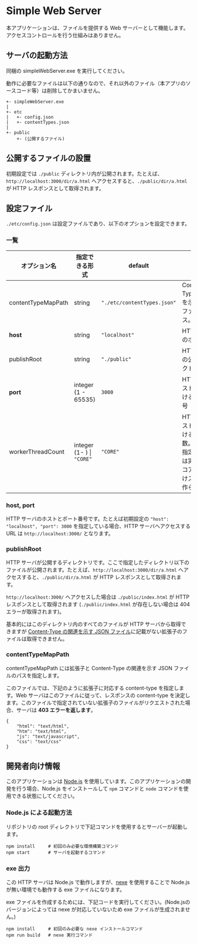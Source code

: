 # Simple Web Server

本アプリケーションは、ファイルを提供する Web サーバーとして機能します。アクセスコントロールを行う仕組みはありません。

## サーバの起動方法

同梱の simpleWebServer.exe を実行してください。

動作に必要なファイルは以下の通りなので、それ以外のファイル（本アプリのソースコード等）は削除してかまいません。
```
+- simpleWebServer.exe
|
+- etc
|   +- config.json
|   +- contentTypes.json
|
+- public
    +- (公開するファイル)
```

## 公開するファイルの設置

初期設定では ```./public``` ディレクトリ内が公開されます。たとえば、```http://localhost:3000/dir/a.html``` へアクセスすると、```./public/dir/a.html``` が HTTP レスポンスとして取得されます。

## 設定ファイル

```./etc/config.json``` は設定ファイルであり、以下のオプションを設定できます。

### 一覧
| オプション名 | 指定できる形式 | default | 意味 |
|----|----|----|----|
| contentTypeMapPath | string | ```"./etc/contentTypes.json"``` | Content-Type の関連を示す JSON ファイルのパス。
| **host** | string | ```"localhost"``` | HTTP サーバのホスト名 |
| publishRoot | string | ```"./public"``` | HTTP サーバの公開ディレクトリ |
| **port** | integer (1 - 65535) | ```3000``` | HTTPリクエストを受け付けるポート番号 |
| workerThreadCount | integer (1- ) \| ```"CORE"``` | ```"CORE"``` | HTTP リクエストを受け付けるスレッド数。```"CORE"```を指定した場合は実行環境のコアの個数だけスレッドが作られる。|

### host, port

HTTP サーバのホストとポート番号です。たとえば初期設定の ```"host": "localhost", "port": 3000``` を指定している場合、HTTP サーバへアクセスする URL は ```http://localhost:3000/``` となります。

### publishRoot

HTTP サーバが公開するディレクトリです。ここで指定したディレクトリ以下のファイルが公開されます。たとえば、```http://localhost:3000/dir/a.html``` へアクセスすると、```./public/dir/a.html``` が HTTP レスポンスとして取得されます。

```http://localhost:3000/``` へアクセスした場合は ```./public/index.html``` が HTTP レスポンスとして取得されます (```./public/index.html``` が存在しない場合は 404 エラーが取得されます)。

基本的にはこのディレクトリ内のすべてのファイルが HTTP サーバから取得できますが [Content-Type の関連を示す JSON ファイル](#contentTypeMapPath)に記載がない拡張子のファイルは取得できません。

### contentTypeMapPath

contentTypeMapPath には拡張子と Content-Type の関連を示す JSON ファイルのパスを指定します。

このファイルでは、下記のように拡張子に対応する content-type を指定します。Web サーバはこのファイルに従って、レスポンスの content-type を決定します。このファイルで指定されていない拡張子のファイルがリクエストされた場合、サーバは **403 エラーを返します**。
```
{
    "html": "text/html",
    "htm": "text/html",
    "js": "text/javascript",
    "css": "text/css"
}
```

## 開発者向け情報

このアプリケーションは [Node.js](https://nodejs.org/) を使用しています。このアプリケーションの開発を行う場合、Node.js をインストールして ```npm``` コマンドと ```node``` コマンドを使用できる状態にしてください。

### Node.js による起動方法

リポジトリの root ディレクトリで下記コマンドを使用するとサーバーが起動します。
```
npm install     # 初回のみ必要な環境構築コマンド
npm start       # サーバを起動するコマンド
```

### exe 出力

この HTTP サーバは Node.js で動作しますが、[nexe](https://www.npmjs.com/package/nexe) を使用することで Node.js が無い環境でも動作する exe ファイルになります。

exe ファイルを作成するためには、下記コードを実行してください。(Node.jsのバージョンによっては nexe が対応していないため exe ファイルが生成されません。)
```
npm install     # 初回のみ必要な nexe インストールコマンド
npm run build   # nexe 実行コマンド
```
